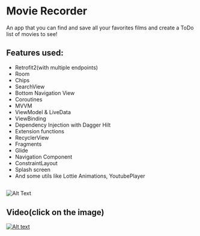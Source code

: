 # Movie Recorder

An app that you can find and save all your favorites films and create a ToDo list of movies to see!

## Features used:
- Retrofit2(with multiple endpoints)
- Room
- Chips
- SearchView
- Bottom Navigation View
- Coroutines
- MVVM
- ViewModel & LiveData
- ViewBinding
- Dependency Injection with Dagger Hilt
- Extension functions
- RecyclerView
- Fragments
- Glide
- Navigation Component
- ConstraintLayout
- Splash screen
- And some utils like Lottie Animations, YoutubePlayer
##

![Alt Text](https://media3.giphy.com/media/8zgFvyi1eDpmDnkRtX/giphy.gif)

## Video(click on the image)

[![Alt text](https://i.ytimg.com/an_webp/OKaJxjH0ocs/mqdefault_6s.webp?du=3000&sqp=CLqs9Y4G&rs=AOn4CLBwyySVoDoc9V0XKAujzgRqnViSyg)](https://www.youtube.com/watch?v=OKaJxjH0ocs)



